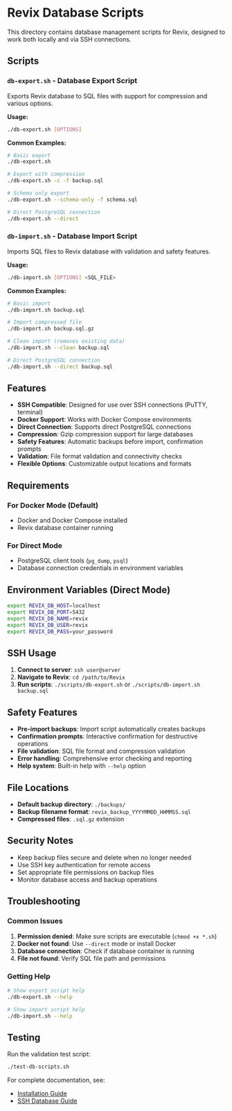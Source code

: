 # Revix Database Scripts

This directory contains database management scripts for Revix, designed to work both locally and via SSH connections.

## Scripts

### `db-export.sh` - Database Export Script

Exports Revix database to SQL files with support for compression and various options.

**Usage:**
```bash
./db-export.sh [OPTIONS]
```

**Common Examples:**
```bash
# Basic export
./db-export.sh

# Export with compression
./db-export.sh -c -f backup.sql

# Schema only export
./db-export.sh --schema-only -f schema.sql

# Direct PostgreSQL connection
./db-export.sh --direct
```

### `db-import.sh` - Database Import Script

Imports SQL files to Revix database with validation and safety features.

**Usage:**
```bash
./db-import.sh [OPTIONS] <SQL_FILE>
```

**Common Examples:**
```bash
# Basic import
./db-import.sh backup.sql

# Import compressed file
./db-import.sh backup.sql.gz

# Clean import (removes existing data)
./db-import.sh --clean backup.sql

# Direct PostgreSQL connection
./db-import.sh --direct backup.sql
```

## Features

- **SSH Compatible**: Designed for use over SSH connections (PuTTY, terminal)
- **Docker Support**: Works with Docker Compose environments
- **Direct Connection**: Supports direct PostgreSQL connections
- **Compression**: Gzip compression support for large databases
- **Safety Features**: Automatic backups before import, confirmation prompts
- **Validation**: File format validation and connectivity checks
- **Flexible Options**: Customizable output locations and formats

## Requirements

### For Docker Mode (Default)
- Docker and Docker Compose installed
- Revix database container running

### For Direct Mode
- PostgreSQL client tools (`pg_dump`, `psql`)
- Database connection credentials in environment variables

## Environment Variables (Direct Mode)

```bash
export REVIX_DB_HOST=localhost
export REVIX_DB_PORT=5432
export REVIX_DB_NAME=revix
export REVIX_DB_USER=revix
export REVIX_DB_PASS=your_password
```

## SSH Usage

1. **Connect to server**: `ssh user@server`
2. **Navigate to Revix**: `cd /path/to/Revix`
3. **Run scripts**: `./scripts/db-export.sh` or `./scripts/db-import.sh backup.sql`

## Safety Features

- **Pre-import backups**: Import script automatically creates backups
- **Confirmation prompts**: Interactive confirmation for destructive operations
- **File validation**: SQL file format and compression validation
- **Error handling**: Comprehensive error checking and reporting
- **Help system**: Built-in help with `--help` option

## File Locations

- **Default backup directory**: `./backups/`
- **Backup filename format**: `revix_backup_YYYYMMDD_HHMMSS.sql`
- **Compressed files**: `.sql.gz` extension

## Security Notes

- Keep backup files secure and delete when no longer needed
- Use SSH key authentication for remote access
- Set appropriate file permissions on backup files
- Monitor database access and backup operations

## Troubleshooting

### Common Issues

1. **Permission denied**: Make sure scripts are executable (`chmod +x *.sh`)
2. **Docker not found**: Use `--direct` mode or install Docker
3. **Database connection**: Check if database container is running
4. **File not found**: Verify SQL file path and permissions

### Getting Help

```bash
# Show export script help
./db-export.sh --help

# Show import script help
./db-import.sh --help
```

## Testing

Run the validation test script:
```bash
./test-db-scripts.sh
```

For complete documentation, see:
- [Installation Guide](../docs/INSTALL.md)
- [SSH Database Guide](../docs/SSH-DATABASE-GUIDE.md)